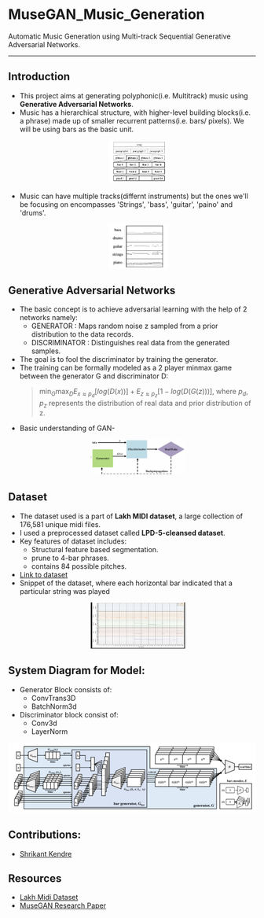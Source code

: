 # MuseGAN_Music_Generation
Automatic Music Generation using Multi-track Sequential Generative Adversarial Networks.
____________________________________________
## Introduction
- This project aims at generating polyphonic(i.e. Multitrack) music using **Generative Adversarial Networks**.
- Music has a hierarchical structure, with higher-level building blocks(i.e. a phrase) made up of smaller recurrent patterns(i.e. bars/ pixels). We will be using bars as the basic unit.
    <p align="center"><img src='imgs/fig1.png' width = "25%" height = "25%"/></p>
- Music can have multiple tracks(differnt instruments) but the ones we'll be focusing on encompasses 'Strings', 'bass', 'guitar', 'paino' and 'drums'.
    <p align="center"><img src='imgs/fig2.png' width = "25%" height = "25%"/></p>

## Generative Adversarial Networks
- The basic concept is to achieve adversarial learning with the help of 2 networks namely:
    * GENERATOR : Maps random noise z sampled from a prior distribution to the data records.
    * DISCRIMINATOR : Distinguishes real data from the generated samples.
- The goal is to fool the discriminator by training the generator.
- The training can be formally modeled as a 2 player minmax game between the generator G and discriminator D:
    >$\min_{G}\max_{D}E_{x \approx p_{d}}[log(D(x))] + E_{z \approx p_{z}}[1-log(D(G(z)))]$, where $p_{d},p_{z}$ represents the distribution of real data and prior distribution of z.
- Basic understanding of GAN-
    <p align="center"><img src='imgs/fig3.png' width = "40%" height = "40%"/></p>

## Dataset
- The dataset used is a part of **Lakh MIDI dataset**, a large collection of 176,581 unique midi files.
- I used a preprocessed dataset called **LPD-5-cleansed dataset**.
- Key features of dataset includes:
    - Structural feature based segmentation.
    - prune to 4-bar phrases.
    - contains 84 possible pitches.
- [Link to dataset](https://drive.google.com/uc?id=11rxrGaQbfTW-WC0k2GlR9YDAT-UxIb4O)
- Snippet of the dataset, where each horizontal bar indicated that a particular string was played
    <p align="center"><img src='imgs/fig4.png' width = "40%" height = "40%"/></p>

## System Diagram for Model:
- Generator Block consists of:
    - ConvTrans3D
    - BatchNorm3d
- Discriminator block consist of:
    - Conv3d
    - LayerNorm
<p align="center"><img src='imgs/fig5.png' width = "100%" height = "100%"/></p>

## Contributions:
- [Shrikant Kendre](https://github.com/shriawesome)

## Resources
- [Lakh Midi Dataset](https://salu133445.github.io/lakh-pianoroll-dataset/)
- [MuseGAN Research Paper](https://arxiv.org/abs/1709.06298)


